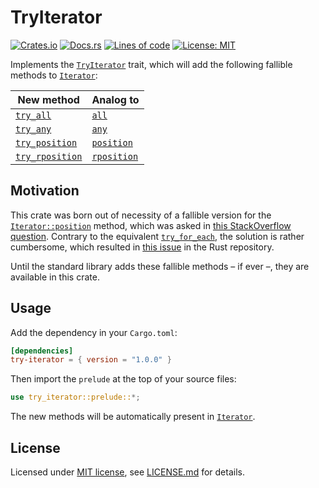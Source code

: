 # TryIterator

[![Crates.io](https://img.shields.io/crates/v/try-iterator.svg)](https://crates.io/crates/try-iterator)
[![Docs.rs](https://docs.rs/try-iterator/badge.svg)](https://docs.rs/try-iterator)
[![Lines of code](https://tokei.rs/b1/github/rodrigocfd/try-iterator)](https://github.com/rodrigocfd/try-iterator)
[![License: MIT](https://img.shields.io/badge/License-MIT-yellow.svg)](https://opensource.org/licenses/MIT)

Implements the [`TryIterator`](https://docs.rs/try-iterator/latest/try_iterator/prelude/trait.TryIterator.html) trait, which will add the following fallible methods to [`Iterator`](https://doc.rust-lang.org/std/iter/trait.Iterator.html):

| New method | Analog to |
| -- | -- |
| [`try_all`](https://docs.rs/try-iterator/latest/try_iterator/prelude/trait.TryIterator.html#method.try_all) | [`all`](https://doc.rust-lang.org/std/iter/trait.Iterator.html#method.all) |
| [`try_any`](https://docs.rs/try-iterator/latest/try_iterator/prelude/trait.TryIterator.html#method.try_any) | [`any`](https://doc.rust-lang.org/std/iter/trait.Iterator.html#method.any) |
| [`try_position`](https://docs.rs/try-iterator/latest/try_iterator/prelude/trait.TryIterator.html#method.try_position) | [`position`](https://doc.rust-lang.org/std/iter/trait.Iterator.html#method.position) |
| [`try_rposition`](https://docs.rs/try-iterator/latest/try_iterator/prelude/trait.TryIterator.html#method.try_rposition) | [`rposition`](https://doc.rust-lang.org/std/iter/trait.Iterator.html#method.rposition) |

## Motivation

This crate was born out of necessity of a fallible version for the [`Iterator::position`](https://doc.rust-lang.org/std/iter/trait.Iterator.html#method.position) method, which was asked in [this StackOverflow question](https://stackoverflow.com/q/78218651/6923555). Contrary to the equivalent [`try_for_each`](https://doc.rust-lang.org/std/iter/trait.Iterator.html#method.try_for_each), the solution is rather cumbersome, which resulted in [this issue](https://github.com/rust-lang/libs-team/issues/361) in the Rust repository.

Until the standard library adds these fallible methods – if ever –, they are available in this crate.

## Usage

Add the dependency in your `Cargo.toml`:

```toml
[dependencies]
try-iterator = { version = "1.0.0" }
```

Then import the `prelude` at the top of your source files:

```rust
use try_iterator::prelude::*;
```

The new methods will be automatically present in [`Iterator`](https://doc.rust-lang.org/std/iter/trait.Iterator.html).

## License

Licensed under [MIT license](https://opensource.org/licenses/MIT), see [LICENSE.md](LICENSE.md) for details.
